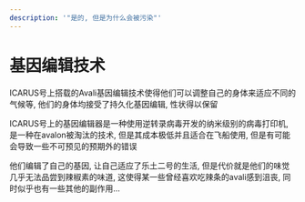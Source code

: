 ```yaml
---
description: '"是的, 但是为什么会被污染"'
---
```


# 基因编辑技术

ICARUS号上搭载的Avali基因编辑技术使得他们可以调整自己的身体来适应不同的气候等, 他们的身体均接受了持久化基因编辑, 性状得以保留

ICARUS号上的基因编辑器是一种使用逆转录病毒开发的纳米级别的病毒打印机, 是一种在avalon被淘汰的技术, 但是其成本极低并且适合在飞船使用, 但是有可能会导致一些不可预见的预期外的错误

他们编辑了自己的基因, 让自己适应了乐土二号的生活, 但是代价就是他们的味觉几乎无法品尝到辣椒素的味道, 这使得某一些曾经喜欢吃辣条的avali感到沮丧, 同时似乎也有一些其他的副作用...

